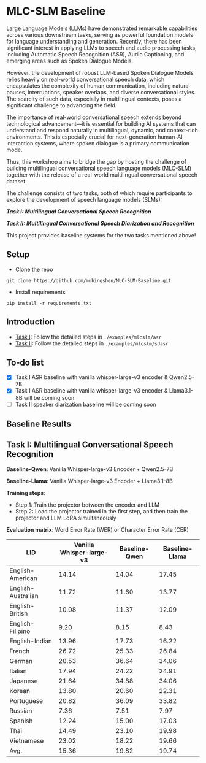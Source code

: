 # MLC-SLM Baseline
Large Language Models (LLMs) have demonstrated remarkable capabilities across various downstream tasks, serving as powerful foundation models for language understanding and generation. Recently, there has been significant interest in applying LLMs to speech and audio processing tasks, including Automatic Speech Recognition (ASR), Audio Captioning, and emerging areas such as Spoken Dialogue Models.

However, the development of robust LLM-based Spoken Dialogue Models relies heavily on real-world conversational speech data, which encapsulates the complexity of human communication, including natural pauses, interruptions, speaker overlaps, and diverse conversational styles. The scarcity of such data, especially in multilingual contexts, poses a significant challenge to advancing the field.

The importance of real-world conversational speech extends beyond technological advancement—it is essential for building AI systems that can understand and respond naturally in multilingual, dynamic, and context-rich environments. This is especially crucial for next-generation human-AI interaction systems, where spoken dialogue is a primary communication mode.

Thus, this workshop aims to bridge the gap by hosting the challenge of building multilingual conversational speech language models (MLC-SLM) together with the release of a real-world multilingual conversational speech dataset.

The challenge consists of two tasks, both of which require participants to explore the development of speech language models (SLMs):

***Task I: Multilingual Conversational Speech Recognition***

***Task II: Multilingual Conversational Speech Diarization and Recognition***

This project provides baseline systems for the two tasks mentioned above!

## Setup
* Clone the repo
```shell
git clone https://github.com/mubingshen/MLC-SLM-Baseline.git
```
* Install requirements
```shell
pip install -r requirements.txt
```
## Introduction

* [Task I](./examples/mlcslm/asr): Follow the detailed steps in `./examples/mlcslm/asr`
* [Task II](./examples/mlcslm/sdasr): Follow the detailed steps in `./examples/mlcslm/sdasr`

## To-do list
- [x] Task I ASR baseline with vanilla whisper-large-v3 encoder & Qwen2.5-7B
- [x] Task I ASR baseline with vanilla whisper-large-v3 encoder & Llama3.1-8B will be coming soon
- [ ] Task II speaker diarization baseline will be coming soon

## Baseline Results
## Task I: Multilingual Conversational Speech Recognition
**Baseline-Qwen**: Vanilla Whisper-large-v3 Encoder + Qwen2.5-7B

**Baseline-Llama**: Vanilla Whisper-large-v3 Encoder + Llama3.1-8B

**Training steps**:
* Step 1: Train the projector between the encoder and LLM
* Step 2: Load the projector trained in the first step, and then train the projector and LLM LoRA simultaneously

**Evaluation matrix**: Word Error Rate (WER) or Character Error Rate (CER)

| LID                | Vanilla Whisper-large-v3    | Baseline-Qwen | Baseline-Llama |
|--------------------|-----------------------------|---------------|----------------|
| English-American   | 14.14                       | 14.04         | 17.45          |
| English-Australian | 11.72                       | 11.60         | 13.77          |
| English-British    | 10.08                       | 11.37         | 12.09          |
| English-Filipino   | 9.20                        | 8.15          | 8.43           |
| English-Indian     | 13.96                       | 17.73         | 16.22          |
| French             | 26.72                       | 25.33         | 26.84          |
| German             | 20.53                       | 36.64         | 34.06          |
| Italian            | 17.94                       | 24.22         | 24.91          |
| Japanese           | 21.64                       | 34.88         | 34.06          |
| Korean             | 13.80                       | 20.60         | 22.31          |
| Portuguese         | 20.82                       | 36.09         | 33.82          |
| Russian            | 7.36                        | 7.51          | 7.97           |
| Spanish            | 12.24                       | 15.00         | 17.03          |
| Thai               | 14.49                       | 23.10         | 19.98          |
| Vietnamese         | 23.02                       | 18.22         | 19.66          |
| Avg.               | 15.36                       | 19.82         | 19.74          |

